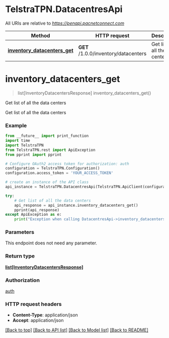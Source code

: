 # TelstraTPN.DatacentresApi

All URIs are relative to *https://penapi.pacnetconnect.com*

Method | HTTP request | Description
------------- | ------------- | -------------
[**inventory_datacenters_get**](DatacentresApi.md#inventory_datacenters_get) | **GET** /1.0.0/inventory/datacenters | Get list of all the data centers


# **inventory_datacenters_get**
> list[InventoryDatacentersResponse] inventory_datacenters_get()

Get list of all the data centers

Get list of all the data centers

### Example
```python
from __future__ import print_function
import time
import TelstraTPN
from TelstraTPN.rest import ApiException
from pprint import pprint

# Configure OAuth2 access token for authorization: auth
configuration = TelstraTPN.Configuration()
configuration.access_token = 'YOUR_ACCESS_TOKEN'

# create an instance of the API class
api_instance = TelstraTPN.DatacentresApi(TelstraTPN.ApiClient(configuration))

try:
    # Get list of all the data centers
    api_response = api_instance.inventory_datacenters_get()
    pprint(api_response)
except ApiException as e:
    print("Exception when calling DatacentresApi->inventory_datacenters_get: %s\n" % e)
```

### Parameters
This endpoint does not need any parameter.

### Return type

[**list[InventoryDatacentersResponse]**](InventoryDatacentersResponse.md)

### Authorization

[auth](../README.md#auth)

### HTTP request headers

 - **Content-Type**: application/json
 - **Accept**: application/json

[[Back to top]](#) [[Back to API list]](../README.md#documentation-for-api-endpoints) [[Back to Model list]](../README.md#documentation-for-models) [[Back to README]](../README.md)

